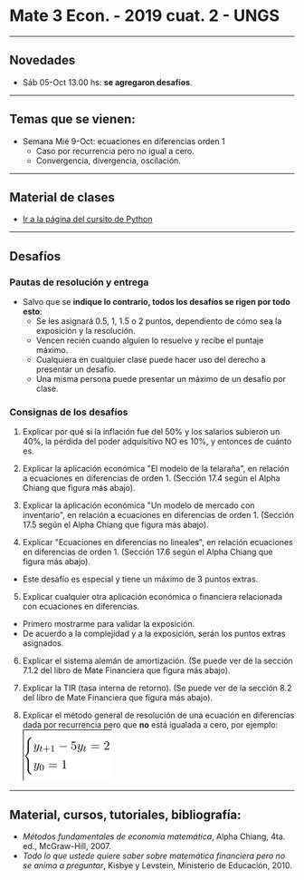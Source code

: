# Mate 3 Econ. - 2019 cuat. 2 - UNGS

---

## Novedades
- Sáb 05-Oct 13.00 hs: **se agregaron desafíos**.

---

## Temas que se vienen:
- Semana Mié 9-Oct: ecuaciones en diferencias orden 1
	* Caso por recurrencia pero no igual a cero.
	* Convergencia, divergencia, oscilación.

---

## Material de clases
- [Ir a la página del cursito de Python](https://sebasped.github.io/python-mate3-2019c2/)

---

## Desafíos
### Pautas de resolución y entrega
- Salvo que se **indique lo contrario, todos los desafíos se rigen por todo esto**:
	* Se les asignará 0.5, 1, 1.5 o 2 puntos, dependiento de cómo sea la exposición y la resolución.
	* Vencen recién cuando alguien lo resuelve y recibe el puntaje máximo.
	* Cualquiera en cualquier clase puede hacer uso del derecho a presentar un desafío.
	* Una misma persona puede presentar un máximo de un desafío por clase.

### Consignas de los desafíos
1. Explicar por qué si la inflación fue del 50% y los salarios subieron un 40%, la pérdida del poder adquisitivo NO es 10%, y entonces de cuánto es.

2. Explicar la aplicación económica "El modelo de la telaraña", en relación a ecuaciones en diferencias de orden 1. (Sección 17.4 según el Alpha Chiang que figura más abajo).

3. Explicar la aplicación económica "Un modelo de mercado con inventario", en relación a ecuaciones en diferencias de orden 1. (Sección 17.5 según el Alpha Chiang que figura más abajo).

4. Explicar "Ecuaciones en diferencias no lineales", en relación ecuaciones en diferencias de orden 1. (Sección 17.6 según el Alpha Chiang que figura más abajo).
- Este desafío es especial y tiene un máximo de 3 puntos extras.

5. Explicar cualquier otra aplicación económica o financiera relacionada con ecuaciones en diferencias.
 - Primero mostrarme para validar la exposición.
 - De acuerdo a la complejidad y a la exposición, serán los puntos extras asignados.

6. Explicar el sistema alemán de amortización. (Se puede ver de la sección 7.1.2 del libro de Mate Financiera que figura más abajo).

7. Explicar la TIR (tasa interna de retorno). (Se puede ver de la sección 8.2 del libro de Mate Financiera que figura más abajo).

8. Explicar el método general de resolución de una ecuación en diferencias dada por recurrencia pero que **no** está igualada a cero, por ejemplo:
![ecdif](https://github.com/sebasped/ME3-2019c2/blob/master/ecdif1.png)
 

---

## Material, cursos, tutoriales, bibliografía:
- _Métodos fundamentales de economía matemática_, Alpha Chiang, 4ta. ed., McGraw-Hill, 2007.
- _Todo lo que ustede quiere saber sobre matemática financiera pero no se anima a preguntar_, Kisbye y Levstein, Ministerio de Educación, 2010.

